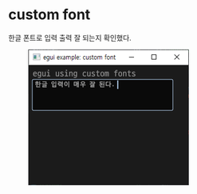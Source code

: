 # custom font

한글 폰트로 입력 출력 잘 되는지 확인했다.&#x20;

<figure><img src="../../../.gitbook/assets/image (2).png" alt=""><figcaption></figcaption></figure>
